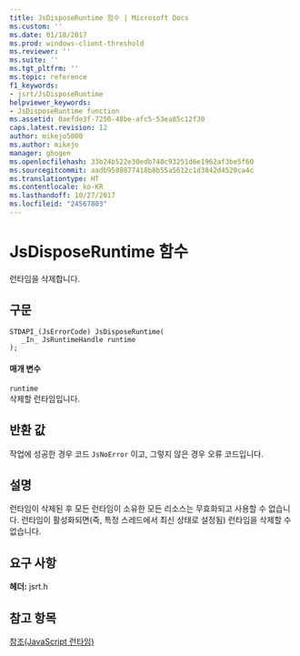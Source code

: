 ```yaml
---
title: JsDisposeRuntime 함수 | Microsoft Docs
ms.custom: ''
ms.date: 01/18/2017
ms.prod: windows-client-threshold
ms.reviewer: ''
ms.suite: ''
ms.tgt_pltfrm: ''
ms.topic: reference
f1_keywords:
- jsrt/JsDisposeRuntime
helpviewer_keywords:
- JsDisposeRuntime function
ms.assetid: 0aefde3f-7250-48be-afc5-53ea85c12f30
caps.latest.revision: 12
author: mikejo5000
ms.author: mikejo
manager: ghogen
ms.openlocfilehash: 33b24b522e30edb748c93251d6e1962af3be5f60
ms.sourcegitcommit: aadb9588877418b8b55a5612c1d3842d4520ca4c
ms.translationtype: HT
ms.contentlocale: ko-KR
ms.lasthandoff: 10/27/2017
ms.locfileid: "24567803"
---
```

# <a name="jsdisposeruntime-function"></a>JsDisposeRuntime 함수
런타임을 삭제합니다.  
  
## <a name="syntax"></a>구문  
  
```  
STDAPI_(JsErrorCode) JsDisposeRuntime(  
   _In_ JsRuntimeHandle runtime  
);  
```  
  
#### <a name="parameters"></a>매개 변수  
 `runtime`  
 삭제할 런타임입니다.  
  
## <a name="return-value"></a>반환 값  
 작업에 성공한 경우 코드 `JsNoError` 이고, 그렇지 않은 경우 오류 코드입니다.  
  
## <a name="remarks"></a>설명  
 런타임이 삭제된 후 모든 런타임이 소유한 모든 리소스는 무효화되고 사용할 수 없습니다. 런타임이 활성화되면(즉, 특정 스레드에서 최신 상태로 설정됨) 런타임을 삭제할 수 없습니다.  
  
## <a name="requirements"></a>요구 사항  
 **헤더:** jsrt.h  
  
## <a name="see-also"></a>참고 항목  
 [참조(JavaScript 런타임)](../chakra-hosting/reference-javascript-runtime.md)
